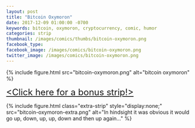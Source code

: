 ```yaml
---
layout: post
title: "Bitcoin Oxymoron"
date: 2017-12-09 01:00:00 -0700
keywords: bitcoin, oxymoron, cryptocurrency, comic, humor
categories: strip
thumbnail: /images/comics/thumbs/bitcoin-oxymoron.png
facebook_type: 
facebook_image: /images/comics/bitcoin-oxymoron.png
twitter_image: /images/comics/bitcoin-oxymoron.png
---
```


{% include figure.html src="bitcoin-oxymoron.png" alt="bitcoin oxymoron" %}

<div class="extra-strip-btn-wrapper">
<a data-comic-identifier="bitcoin-oxymoron" class="customfont extra-strip-btn" style="
    text-align: center;
    padding-top: 20px;
    font-size: 24px;" href="">&lt;Click here for a bonus strip!&gt;</a>
    </div>




{% include figure.html class="extra-strip" style="display:none;" src="bitcoin-oxymoron-extra.png" alt="In hindsight it was obvious it would go up, down, up, up, down and then up again..." %}
